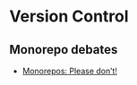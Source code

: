 # Version Control

## Monorepo debates

- [Monorepos: Please don’t!](https://medium.com/@mattklein123/monorepos-please-dont-e9a279be011b)
